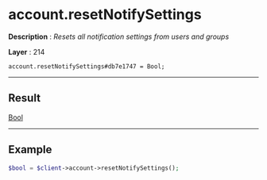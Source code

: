 # account.resetNotifySettings

**Description** : *Resets all notification settings from users and groups*

**Layer** : 214

```tl
account.resetNotifySettings#db7e1747 = Bool;
```

---

## Result

[Bool](type/Bool)

---

## Example

```php
$bool = $client->account->resetNotifySettings();
```